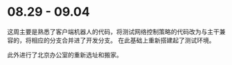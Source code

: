 # 08.29 - 09.04

这周主要是熟悉了客户端机器人的代码，将测试网络控制策略的代码改为与主干兼容的，将相应的分支合并进了开发分支。
在此基础上重新搭建起了测试环境。

此外进行了北京办公室的重新选址和搬家。